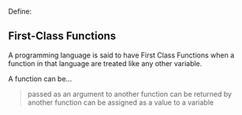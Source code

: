 


Define:

## First-Class Functions


A programming language is said to have First Class Functions when a function in that language are treated like any  other variable.

A function can be...
> passed as an argument to another function
> can be returned by another function
> can be assigned as a value to a variable